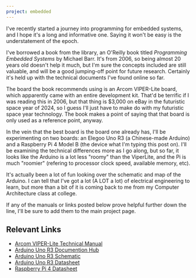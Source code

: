 ```yaml
---
project: embedded 
---
```

I've recently started a journey into programming for embedded systems, and I hope it's a long and informative one. Saying it won't be easy is the understatement of the epoch.

I've borrowed a book from the library, an O'Reilly book titled *Programming Embedded Systems* by Michael Barr. It's from 2006, so being almost 20 years old doesn't help it much, but I'm sure the concepts included are still valuable, and will be a good jumping-off point for future research. Certainly it's held up with the technical documents I've found online so far.

The board the book recommends using is an Arcom VIPER-Lite board, which apparently came with an entire development kit. That'd be terrific if I was reading this in 2006, but that thing is $3,000 on eBay in the futuristic space year of 2024, so I guess I'll just have to make do with my futuristic space year technology. The book makes a point of saying that that board is only used as a reference point, anyway.

In the vein that the best board is the board one already has, I'll be experimenting on two boards: an Elegoo Uno R3 (a Chinese-made Arduino) and a Raspberry Pi 4 Model B (the device what I'm typing this post on). I'll be examining the technical differences more as I go along, but so far, it looks like the Arduino is a lot less "roomy" than the ViperLite, and the Pi is much "roomier" (refering to processor clock speed, available memory, etc).

It's actually been a lot of fun looking over the schematic and map of the Arduino. I can tell that I've got a lot (A LOT a lot) of electrical engineering to learn, but more than a bit of it is coming back to me from my Computer Architecture class at college.

If any of the manuals or links posted below prove helpful further down the line, I'll be sure to add them to the main project page.

## Relevant Links
- [Arcom VIPER-Lite Technical Manual](http://manualslib.com/manual/1262005/Arcom-Viper.html)
- [Arduino Uno R3 Documention Hub](http://docs.arduino.cc/hardware/uno-rev3/)
- [Arduino Uno R3 Schematic](http://docs.arduino.cc/resources/schematics/A000066-schematics.pdf)
- [Arduino Uno R3 Datasheet](http://docs.arduino.cc/resources/datasheets/A000066-datasheet.pdf)
- [Raspberry Pi 4 Datasheet](http://datasheets.raspberrypi.com/rpi4/raspberry-pi-4-datasheet.pdf)
